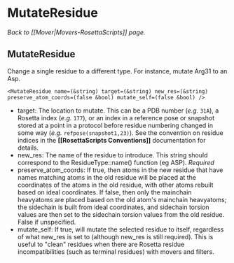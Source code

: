 # MutateResidue
*Back to [[Mover|Movers-RosettaScripts]] page.*
## MutateResidue

Change a single residue to a different type. For instance, mutate Arg31 to an Asp.

```
<MutateResidue name=(&string) target=(&string) new_res=(&string) preserve_atom_coords=(false &bool) mutate_self=(false &bool) />
```

-   target: The location to mutate.  This can be a PDB number (<i>e.g.</i> ```31A```), a Rosetta index (<i>e.g.</i> ```177```), or an index in a reference pose or snapshot stored at a point in a protocol before residue numbering changed in some way (<i>e.g.</i> ```refpose(snapshot1,23)```).  See the convention on residue indices in the **[[RosettaScripts Conventions]]** documentation for details.
-   new\_res: The name of the residue to introduce. This string should correspond to the ResidueType::name() function (eg ASP). *Required*
-   preserve\_atom\_coords: If true, then atoms in the new residue that have names matching atoms in the old residue will be placed at the coordinates of the atoms in the old residue, with other atoms rebuilt based on ideal coordinates.  If false, then only the mainchain heavyatoms are placed based on the old atom's mainchain heavyatoms; the sidechain is built from ideal coordinates, and sidechain torsion values are then set to the sidechain torsion values from the old residue.  False if unspecified.
-   mutate\_self: If true, will mutate the selected residue to itself, regardless of what new\_res is set to (although new\_res is still required). This is useful to "clean" residues when there are Rosetta residue incompatibilities (such as terminal residues) with movers and filters.


